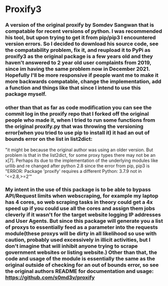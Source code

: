 # Proxify3

### A version of the original proxify by Somdev Sangwan that is compatable for recent versions of python.  I was recommended his tool, but upon trying to get it from pip/pip3 I encountered version errors. So I decided to download his source code, see the compatability problem, fix it, and reupload it to PyPi as proxify3 as the original package is a few years old and they haven't answered to 2 year old user complaints from 2019, since im having the same problem now in December 2021.  Hopefully I'll be more responsive if people want me to make it more backwards compatable, change the implementation, add a function and things like that since I intend to use this package myself.

### other than that as far as code modification you can see the commit log in the proxify repo that I forked off the original people who made it, when I tried to run some functions from the original proxify.py that was throwing the versioning error(when you tried to use pip to install it) it had an out of bounds error on the list in list2dict:

"it might be because the original author was using an older version.  But problem is that in the list2dict, for some proxy types there may not be an x[7].  Perhaps its due to the implementation of the underlying modules like urllib and re changed after python 2.8 since the error from pip, pip3 is "ERROR: Package 'proxify' requires a different Python: 3.7.9 not in '<=2.8,>=2'"

### My intent in the use of this package is to be able to bypass API/Request limits when webscraping, for example my laptop has 4 cores, so web scraping tasks in theory could get a 4x speed up if you could use all the cores and assign them jobs cleverly if it wasn't for the target website logging IP addresses and User Agents.  But since this package will generate you a list of proxys to essentially feed as a parameter into the requests module(these proxys will be dirty in all likelihood so use with caution, probably used excessively in illicit activities, but I don't imagine that will inhibit anyone trying to scrape government websites or listing website.)  Other than that, the code and usage of the module is essentially the same as the original outside of checking for an out of bounds error, so see the original authors README for documentation and usage: https://github.com/s0md3v/proxify

